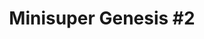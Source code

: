 ---
title: "Minisuper Genesis #2"
url: /ciudad-villa-paris-san-juan-opico/minisuper-genesis-2/
shop: supermercado
---